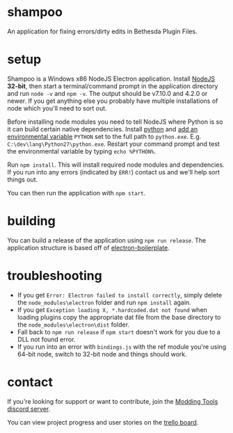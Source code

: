 # shampoo
An application for fixing errors/dirty edits in Bethesda Plugin Files.

# setup
Shampoo is a Windows x86 NodeJS Electron application.  Install [NodeJS](https://nodejs.org/en/download/current/) **32-bit**, then start a terminal/command prompt in the application directory and run `node -v` and `npm -v`.  The output should be v7.10.0 and 4.2.0 or newer.  If you get anything else you probably have multiple installations of node which you'll need to sort out.  

Before installing node modules you need to tell NodeJS where Python is so it can build certain native dependencies.  Install [python](https://www.python.org/downloads/windows/) and [add an environmental variable](https://kb.wisc.edu/cae/page.php?id=24500) `PYTHON` set to the full path to `python.exe`.  E.g. `C:\dev\lang\Python27\python.exe`.  Restart your command prompt and test the environmental variable by typing `echo %PYTHON%`.

Run `npm install`.  This will install required node modules and dependencies.  If you run into any errors (indicated by `ERR!`) contact us and we'll help sort things out.

You can then run the application with `npm start`.  

# building
You can build a release of the application using `npm run release`.  The application structure is based off of [electron-boilerplate](https://github.com/szwacz/electron-boilerplate).  

# troubleshooting
- If you get `Error: Electron failed to install correctly`, simply delete the `node_modules\electron` folder and run `npm install` again.  
- If you get `Exception loading X, *.hardcoded.dat not found` when loading plugins copy the appropriate dat file from the base directory to the `node_modules\electron\dist` folder.
- Fall back to `npm run release` if `npm start` doesn't work for you due to a DLL not found error.
- If you run into an error with `bindings.js` with the ref module you're using 64-bit node, switch to 32-bit node and things should work.

# contact
If you're looking for support or want to contribute, join the [Modding Tools discord server](https://discord.gg/GUfRdpT).

You can view project progress and user stories on the [trello board](https://trello.com/b/CPX0FReQ/shampoo-plugin-cleaner).
